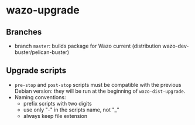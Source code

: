 # wazo-upgrade

## Branches

* branch `master`: builds package for Wazo current (distribution wazo-dev-buster/pelican-buster)

## Upgrade scripts

* `pre-stop` and `post-stop` scripts must be compatible with the previous Debian version: they will be run at the beginning of `wazo-dist-upgrade`.
* Naming conventions:
  * prefix scripts with two digits
  * use only "-" in the scripts name, not "_"
  * always keep file extension
